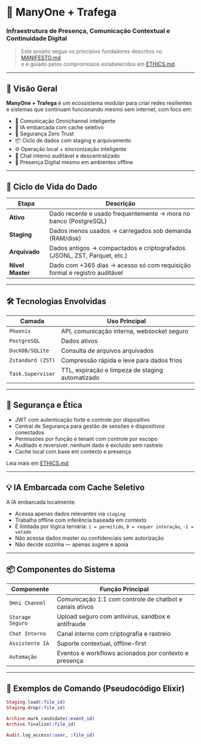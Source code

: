 # 🧠 ManyOne + Trafega

### Infraestrutura de Presença, Comunicação Contextual e Continuidade Digital

> Este projeto segue os princípios fundadores descritos no [MANIFESTO.md](./MANIFESTO.md)  
> e é guiado pelos compromissos estabelecidos em [ETHICS.md](./ETHICS.md).

---

## 🚀 Visão Geral

**ManyOne + Trafega** é um ecossistema modular para criar redes resilientes e sistemas que continuam funcionando mesmo sem internet, com foco em:

- 🧭 Comunicação Omnichannel inteligente
- 🧠 IA embarcada com cache seletivo
- 🔐 Segurança Zero Trust
- 📦 Ciclo de dados com staging e arquivamento
- 🌐 Operação local + sincronização inteligente
- 💬 Chat interno auditável e descentralizado
- 🌱 Presença Digital mesmo em ambientes offline

---

## 🔄 Ciclo de Vida do Dado

| Etapa         | Descrição                                                                 |
|---------------|---------------------------------------------------------------------------|
| **Ativo**     | Dado recente e usado frequentemente → mora no banco (PostgreSQL)          |
| **Staging**   | Dados menos usados → carregados sob demanda (RAM/disk)                    |
| **Arquivado** | Dados antigos → compactados e criptografados (JSONL, ZST, Parquet, etc.)  |
| **Nível Master** | Dado com +365 dias → acesso só com requisição formal e registro auditável |

---

## 🛠 Tecnologias Envolvidas

| Camada             | Uso Principal                                      |
|--------------------|----------------------------------------------------|
| `Phoenix`          | API, comunicação interna, websocket seguro         |
| `PostgreSQL`       | Dados ativos                                        |
| `DuckDB/SQLite`    | Consulta de arquivos arquivados                     |
| `Zstandard (ZST)`  | Compressão rápida e leve para dados frios          |
| `Task.Supervisor`  | TTL, expiração e limpeza de staging automatizado   |

---

## 🔐 Segurança e Ética

- JWT com autenticação forte e controle por dispositivo
- Central de Segurança para gestão de sessões e dispositivos conectados
- Permissões por função e tenant com controle por escopo
- Auditado e reversível: nenhum dado é excluído sem rastreio
- Cache local com base em contexto e presença

Leia mais em [ETHICS.md](./ETHICS.md)

---

## 💡 IA Embarcada com Cache Seletivo

A IA embarcada localmente:

- Acessa apenas dados relevantes via `staging`
- Trabalha offline com inferência baseada em contexto
- É limitada por lógica ternária: `1 = permitido`, `0 = requer interação`, `-1 = vetado`
- Não acessa dados master ou confidenciais sem autorização
- Não decide sozinha — apenas sugere e apoia

---

## 📦 Componentes do Sistema

| Componente         | Função Principal                                          |
|--------------------|-----------------------------------------------------------|
| `Omni Channel`     | Comunicação 1:1 com controle de chatbot e canais ativos   |
| `Storage Seguro`   | Upload seguro com antivírus, sandbox e antifraude         |
| `Chat Interno`     | Canal interno com criptografia e rastreio                 |
| `Assistente IA`    | Suporte contextual, offline-first                         |
| `Automação`        | Eventos e workflows acionados por contexto e presença     |

---

## 🧪 Exemplos de Comando (Pseudocódigo Elixir)

```elixir
Staging.load(:file_id)
Staging.drop(:file_id)

Archive.mark_candidate(:event_id)
Archive.finalize(:file_id)

Audit.log_access(:user, :file_id)
